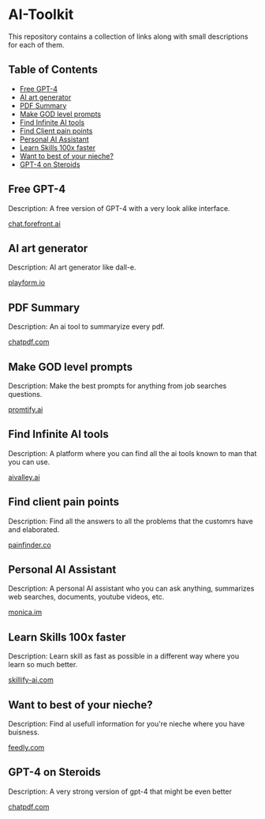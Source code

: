 # AI-Toolkit
This repository contains a collection of links along with small descriptions for each of them.

## Table of Contents

- [Free GPT-4](#Free-GPT-4)
- [AI art generator](#AI-art-generator)
- [PDF Summary](#PDF-Summary)
- [Make GOD level prompts](#Make-GOD-level-prompts)
- [Find Infinite AI tools](#PDF-Summary)
- [Find Client pain points](#Find-client-pain-points)
- [Personal AI Assistant](#Personal-AI-Assistant)
- [Learn Skills 100x faster](#Learn-Skills-100x-faster)
- [Want to best of your nieche?](#Want-to-best-of-your-nieche?)
- [GPT-4 on Steroids](#GPT-4-on-Steroids)

## Free GPT-4

Description: A free version of GPT-4 with a very look alike interface.

[chat.forefront.ai](https://chat.forefront.ai/)

## AI art generator

Description: AI art generator like dall-e.

[playform.io](https://www.playform.io/)

## PDF Summary

Description: An ai tool to summaryize every pdf.

[chatpdf.com](https://www.chatpdf.com/)

## Make GOD level prompts

Description: Make the best prompts for anything from job searches questions.

[promtify.ai](https://www.promtify.ai/)

## Find Infinite AI tools

Description: A platform where you can find all the ai tools known to man that you can use.

[aivalley.ai](https://aivalley.ai/)

## Find client pain points

Description: Find all the answers to all the problems that the customrs have and elaborated.

[painfinder.co](https://www.painfinder.co/)

## Personal AI Assistant

Description: A personal AI assistant who you can ask anything, summarizes web searches, documents, youtube videos, etc.

[monica.im](https://monica.im/)

## Learn Skills 100x faster

Description: Learn skill as fast as possible in a different way where you learn so much better.

[skillify-ai.com](https://www.skillify-ai.com/)

## Want to best of your nieche?

Description: Find al usefull information for you're nieche where you have buisness.

[feedly.com](https://feedly.com/)

## GPT-4 on Steroids

Description: A very strong version of gpt-4 that might be even better

[chatpdf.com](https://www.chatpdf.com/)
